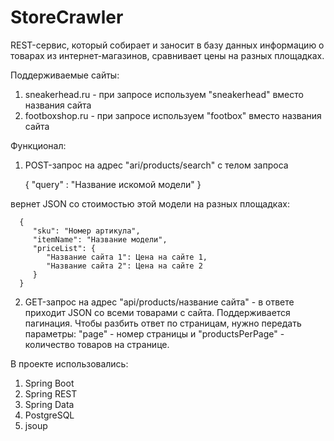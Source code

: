 # StoreCrawler
REST-сервис, который собирает и заносит в базу данных информацию о товарах из
 интернет-магазинов, сравнивает цены на разных площадках.

Поддерживаемые сайты:
1. sneakerhead.ru - при запросе используем "sneakerhead" вместо
названия сайта
2. footboxshop.ru - при запросе используем "footbox" вместо названия
сайта

Функционал:
1. POST-запрос на адрес "ari/products/search" с телом запроса
   

      {
         "query" : "Название искомой модели"
      }


вернет JSON со стоимостью этой модели на разных площадках:

      {
         "sku": "Номер артикула",
         "itemName": "Название модели",
         "priceList": {
            "Название сайта 1": Цена на сайте 1,
            "Название сайта 2": Цена на сайте 2
         }
      }
2. GET-запрос на адрес "api/products/название сайта" - в ответе
   приходит JSON со всеми товарами с сайта. Поддерживается пагинация. Чтобы
   разбить ответ по страницам, нужно передать параметры: "page" - номер
   страницы и "productsPerPage" - количество товаров на странице.

В проекте использовались:
1. Spring Boot
2. Spring REST
3. Spring Data
4. PostgreSQL
5. jsoup